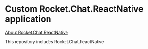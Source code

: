 # Custom Rocket.Chat.ReactNative application

[About Rocket.Chat.ReactNative](https://github.com/RocketChat/Rocket.Chat.ReactNative)

This repository includes Rocket.Chat.ReactNative
